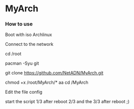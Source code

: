 # MyArch


### How to use

Boot with iso Archlinux

Connect to the network

cd /root

pacman -Syu git

git clone https://github.com/NetADN/MyArch.git

chmod +x /root/MyArch/* aa cd /MyArch

Edit the file config

start the script 1/3
after reboot 2/3
and the 3/3 after reboot ;)



